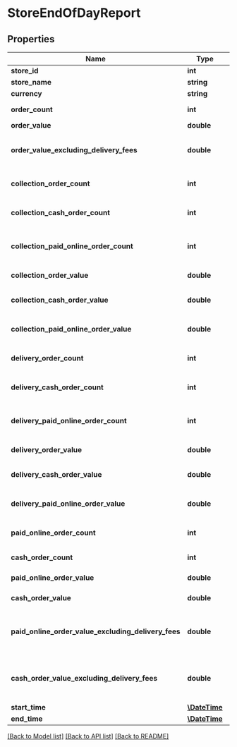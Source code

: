 # StoreEndOfDayReport

## Properties
Name | Type | Description | Notes
------------ | ------------- | ------------- | -------------
**store_id** | **int** | Store Id | [optional] 
**store_name** | **string** | Store name | [optional] 
**currency** | **string** | Currency | [optional] 
**order_count** | **int** | Order Count | [optional] 
**order_value** | **double** | Order Value | [optional] 
**order_value_excluding_delivery_fees** | **double** | Order Value Excluding Delivery Fees | [optional] 
**collection_order_count** | **int** | Collection Order Count | [optional] 
**collection_cash_order_count** | **int** | Collection Cash Order Count | [optional] 
**collection_paid_online_order_count** | **int** | Collection Paid Online Order Count | [optional] 
**collection_order_value** | **double** | Collection Order Value | [optional] 
**collection_cash_order_value** | **double** | Collection Cash Order Value | [optional] 
**collection_paid_online_order_value** | **double** | Collection Paid Online Order Value | [optional] 
**delivery_order_count** | **int** | Delivery Order Count | [optional] 
**delivery_cash_order_count** | **int** | Delivery Cash Order Count | [optional] 
**delivery_paid_online_order_count** | **int** | Delivery Paid Online Order Count | [optional] 
**delivery_order_value** | **double** | Delivery Order Value | [optional] 
**delivery_cash_order_value** | **double** | Delivery Cash Order Value | [optional] 
**delivery_paid_online_order_value** | **double** | Delivery Paid Online Order Value | [optional] 
**paid_online_order_count** | **int** | Paid Online Order Count | [optional] 
**cash_order_count** | **int** | Cash Order Count | [optional] 
**paid_online_order_value** | **double** | Paid Online Order Value | [optional] 
**cash_order_value** | **double** | Cash Order Value | [optional] 
**paid_online_order_value_excluding_delivery_fees** | **double** | Paid Online Order Value Excluding Delivery Fees | [optional] 
**cash_order_value_excluding_delivery_fees** | **double** | Cash Order Value Excluding Delivery Fees | [optional] 
**start_time** | [**\DateTime**](\DateTime.md) | Start Time | [optional] 
**end_time** | [**\DateTime**](\DateTime.md) | End Time | [optional] 

[[Back to Model list]](../README.md#documentation-for-models) [[Back to API list]](../README.md#documentation-for-api-endpoints) [[Back to README]](../README.md)


